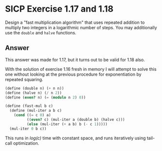 # SICP Exercise 1.17 and 1.18

Design a "fast multiplication algorithm" that uses repeated addition to
multiply two integers in a logarithmic number of steps.
You may additionally use the `double` and `halve` functions.

## Answer

This answer was made for 1.17, but it turns out to be valid for 1.18 also.

With the solution of exercise 1.16 fresh in memory I will attempt to solve this
one without looking at the previous procedure for exponentiation by repeated squaring.

```scheme
(define (double n) (+ n n))
(define (halve n) (/ n 2))
(define (even? n) (= (modulo n 2) 0))

(define (fast-mul b c)
  (define (mul-iter a b c)
    (cond ((= c 0) a)
          ((even? c) (mul-iter a (double b) (halve c)))
          (else (mul-iter (+ a b) b (- c 1)))))
  (mul-iter 0 b c))
```

This runs in *log(c)* time with constant space,
and runs iteratively using tail-call optimization.
